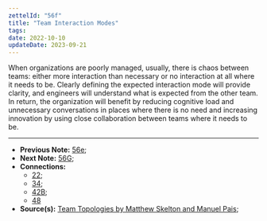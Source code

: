```yaml
---
zettelId: "56f"
title: "Team Interaction Modes"
tags:
date: 2022-10-10
updateDate: 2023-09-21
---
```


When organizations are poorly managed, usually, there is chaos between teams: either more interaction than necessary or no interaction at all where it needs to be. Clearly defining the expected interaction mode will provide clarity, and engineers will understand what is expected from the other team. In return, the organization will benefit by reducing cognitive load and unnecessary conversations in places where there is no need and increasing innovation by using close collaboration between teams where it needs to be.

---

- **Previous Note:** [56e](/notes/56e/);
- **Next Note:** [56G](/notes/56g/);
- **Connections:**
  - [22](/notes/22/);
  - [34](/notes/34/);
  - [42B](/notes/42b/);
  - [48](/notes/48/)
- **Source(s):** [Team Topologies by Matthew Skelton and Manuel Pais](/books/team-topologies-book-review-summary-and-notes/);
